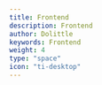 ```yaml
---
title: Frontend
description: Frontend
author: Dolittle
keywords: Frontend
weight: 4
type: "space"
icon: "ti-desktop"
---
```

